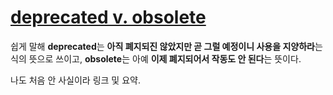 [deprecated v. obsolete][source]
================================

쉽게 말해 **deprecated**는 **아직 폐지되진 않았지만 곧 그럴 예정이니 사용을 지양하라**는 식의 뜻으로 쓰이고, **obsolete**는 아예 **이제 폐지되어서 작동도 안 된다**는 뜻이다.

나도 처음 안 사실이라 링크 및 요약.

[source]: http://kldp.org/node/115500

